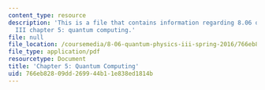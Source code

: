```yaml
---
content_type: resource
description: 'This is a file that contains information regarding 8.06 quantum physics
  III chapter 5: quantum computing.'
file: null
file_location: /coursemedia/8-06-quantum-physics-iii-spring-2016/766eb82809dd269944b11e838ed1814b_MIT8_06S16_chap5.pdf
file_type: application/pdf
resourcetype: Document
title: 'Chapter 5: Quantum Computing'
uid: 766eb828-09dd-2699-44b1-1e838ed1814b
---
```

